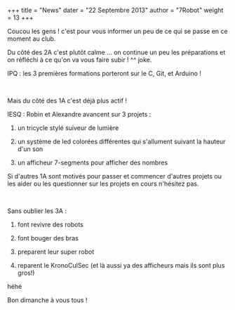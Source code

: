 +++
title = "News"
dater = "22 Septembre 2013"
author = "7Robot"
weight = 13
+++

<p>
	<span>Coucou les gens ! c&#39;est pour vous informer un peu de ce qui se passe en ce moment au club.</span></p>
<div>
	<p>
		Du c&ocirc;t&eacute; des 2A c&#39;est plut&ocirc;t calme ... on continue un peu les pr&eacute;parations et on r&eacute;fl&eacute;chi &agrave; ce qu&#39;on va vous faire subir ! ^^ joke.</p>
	<p>
		IPQ : les 3 premi&egrave;res formations porteront sur le C, Git, et Arduino !</p>
	<p>
		&nbsp;</p>
	<p>
		Mais du c&ocirc;t&eacute; des 1A c&#39;est d&eacute;j&agrave; plus actif !</p>
</div>
<p>
	IESQ : Robin et Alexandre avancent sur 3 projets :</p>
<div>
	<div>
		<ol type="disc">
			<li>
				<p>
					un tricycle styl&eacute; suiveur de lumi&egrave;re</p>
			</li>
			<li>
				<p>
					un syst&egrave;me de led color&eacute;es diff&eacute;rentes qui s&#39;allument suivant la hauteur d&#39;un son</p>
			</li>
			<li>
				<p>
					un afficheur 7-segments pour afficher des nombres</p>
			</li>
		</ol>
		<p>
			Si d&#39;autres 1A sont motiv&eacute;s pour passer et commencer d&#39;autres projets ou les aider ou les questionner sur les projets en cours n&#39;h&eacute;sitez pas.</p>
		<p>
			&nbsp;</p>
		<p>
			Sans oublier les 3A :</p>
		<div>
			<ol type="disc">
				<li>
					<p>
						font revivre des robots</p>
				</li>
				<li>
					<p>
						font bouger des bras</p>
				</li>
				<li>
					<p>
						preparent leur super robot</p>
				</li>
				<li>
					<p>
						reparent le KronoCulSec (et l&agrave; aussi ya des afficheurs mais ils sont plus gros!)</p>
				</li>
			</ol>
		</div>
		<p>
			h&eacute;h&eacute;</p>
	</div>
</div>
<p>
	Bon dimanche &agrave; vous tous !</p>
